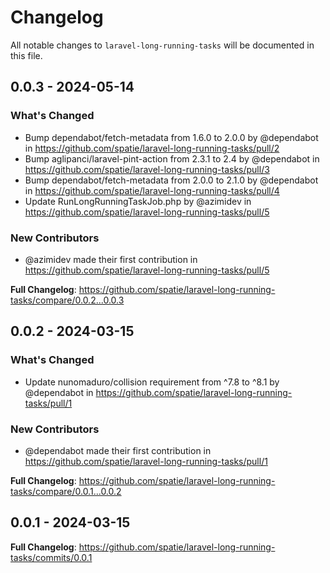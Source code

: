 # Changelog

All notable changes to `laravel-long-running-tasks` will be documented in this file.

## 0.0.3 - 2024-05-14

### What's Changed

* Bump dependabot/fetch-metadata from 1.6.0 to 2.0.0 by @dependabot in https://github.com/spatie/laravel-long-running-tasks/pull/2
* Bump aglipanci/laravel-pint-action from 2.3.1 to 2.4 by @dependabot in https://github.com/spatie/laravel-long-running-tasks/pull/3
* Bump dependabot/fetch-metadata from 2.0.0 to 2.1.0 by @dependabot in https://github.com/spatie/laravel-long-running-tasks/pull/4
* Update RunLongRunningTaskJob.php by @azimidev in https://github.com/spatie/laravel-long-running-tasks/pull/5

### New Contributors

* @azimidev made their first contribution in https://github.com/spatie/laravel-long-running-tasks/pull/5

**Full Changelog**: https://github.com/spatie/laravel-long-running-tasks/compare/0.0.2...0.0.3

## 0.0.2 - 2024-03-15

### What's Changed

* Update nunomaduro/collision requirement from ^7.8 to ^8.1 by @dependabot in https://github.com/spatie/laravel-long-running-tasks/pull/1

### New Contributors

* @dependabot made their first contribution in https://github.com/spatie/laravel-long-running-tasks/pull/1

**Full Changelog**: https://github.com/spatie/laravel-long-running-tasks/compare/0.0.1...0.0.2

## 0.0.1 - 2024-03-15

**Full Changelog**: https://github.com/spatie/laravel-long-running-tasks/commits/0.0.1
